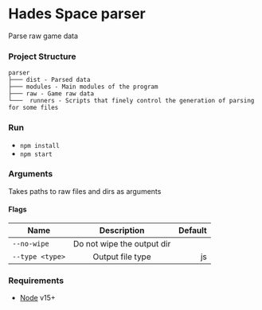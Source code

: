 # Hades Space parser
Parse raw game data

### Project Structure

```text
parser
├─── dist - Parsed data
├─── modules - Main modules of the program
├─── raw - Game raw data
└───  runners - Scripts that finely control the generation of parsing for some files
```

### Run
- `npm install`
- `npm start`

### Arguments
Takes paths to raw files and dirs as arguments

#### Flags
| Name            | Description                | Default |
| --------------- |:-------------------------: | -----:  |
| `--no-wipe`     | Do not wipe the output dir |         |
| `--type <type>` | Output file type           |   js    |

### Requirements 
- [Node](https://nodejs.org) v15+
